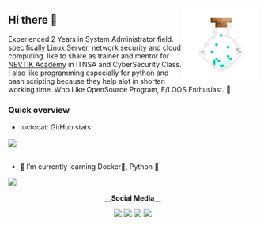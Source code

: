 <a href="https://www.piskelapp.com/"><img align="right" src="https://github.com/Kyuubang/Kyuubang/blob/master/poison-320.gif" width=30% alt="Pixel Animation Created with piskelapp"/></a>

## Hi there 👋
Experienced 2 Years in System Administrator field. specifically Linux Server, network security and cloud computing. like to share as trainer and mentor for [NEVTIK Academy](https://nevtik.org) in ITNSA and CyberSecurity Class. I also like programming especially for python and bash scripting because they help alot in shorten working time. Who Like OpenSource Program, F/LOOS Enthusiast. :penguin:

### Quick overview
- :octocat: GitHub stats:

<a href="https://github.com/anuraghazra/github-readme-stats">
 <img align="center" src="https://github-readme-stats.anuraghazra1.vercel.app/api?username=Kyuubang&count_private=true&show_icons=true&theme=gotham">
</a>
<br />

<br />

- 🌱 I’m currently learning Docker🐋, Python :snake:

<a href="https://www.codewars.com/users/Kyuubang/stats">
 <img src="https://www.codewars.com/users/Kyuubang/badges/micro">
</a>
<br />
<p align="center">
 <strong>__Social Media__</strong>
<p align="center">
<a href="https://gist.github.com/Kyuubang"><img src="https://img.icons8.com/clouds/48/000000/github.png"/></a>
<a href="https://www.linkedin.com/in/ahmadbayhaqi/"><img src="https://img.icons8.com/clouds/48/000000/linkedin.png"/></a>
<a href="#"><img src="https://img.icons8.com/clouds/48/000000/quizlet.png"/></a>
<a href=#><img src="https://img.icons8.com/clouds/48/000000/twitter-circled.png"/></a>
</p>
<!--
**Kyuubang/Kyuubang** is a ✨ _special_ ✨ repository because its `README.md` (this file) appears on your GitHub profile.

Here are some ideas to get you started:

- 🔭 I’m currently working on ...
- 🌱 I’m currently learning ...
- 👯 I’m looking to collaborate on ...
- 🤔 I’m looking for help with ...
- 💬 Ask me about ...
- 📫 How to reach me: ...
- 😄 Pronouns: ...
- ⚡ Fun fact: ...
-->
